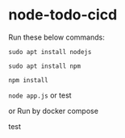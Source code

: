 # node-todo-cicd

Run these below commands:


`sudo apt install nodejs`


`sudo apt install npm`


`npm install`

`node app.js`
or test

or Run by docker compose

test

